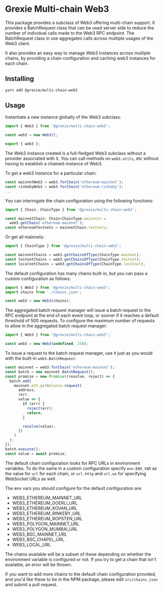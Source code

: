 # Grexie Multi-chain Web3

This package provides a subclass of Web3 offering multi-chain support. It provides a BatchRequest class that can be used server side to reduce the number of individual calls made to the Web3 RPC endpoint. The BatchRequest class in use aggregates calls across multiple usages of the Web3 client.

It also provides an easy way to manage Web3 instances across multiple chains, by providing a chain configuration and caching web3 instances for each chain.

## Installing

```bash
yarn add @grexie/multi-chain-web3
```

## Usage

Instantiate a new instance globally of the Web3 subclass:

```typescript
import { Web3 } from '@grexie/multi-chain-web3';

const web3 = new Web3();

export { web3 };
```

The Web3 instance created is a full-fledged Web3 subclass without a provider associated with it. You can call methods on `web3.utils`, etc without having to establish a chained-instance of Web3.

To get a web3 instance for a particular chain:

```typescript
const mainnetWeb3 = web3.forChain('ethereum-mainnet');
const rinkebyWeb3 = web3.forChain('ethereum-rinkeby');
...
```

You can interrogate the chain configuration using the following functions:

```typescript
import { Chain, ChainType } from '@grexie/multi-chain-web3';

const mainnetChain: Chain<ChainType.mainnet> =
  web3.getChain('ethereum-mainnet');
const ethereumTestnets = mainnetChain.testnets;
```

Or get all mainnets:

```typescript
import { ChainType } from '@grexie/multi-chain-web3';

const mainnetChains = web3.getChainsOfType(ChainType.mainnet);
const testnetChains = web3.getChainsOfType(ChainType.testnet);
const localnetChains = web3.getChainsOfType(ChainType.localnet);
```

The default configuration has many chains built-in, but you can pass a custom configuration as follows:

```typescript
import { Web3 } from '@grexie/multi-chain-web3';
import chains from './chains.json';

const web3 = new Web3(chains);
```

The aggregated batch request manager will issue a batch request to the RPC endpoint at the end of each event loop, or sooner if it reaches a default threshold of 500 requests. To configure the maximum number of requests to allow in the aggregated batch request manager:

```typescript
import { Web3 } from '@grexie/multi-chain-web3';

const web3 = new Web3(undefined, 250);
```

To issue a request to the batch request manager, use it just as you would with the built-in `web3.BatchRequest`:

```typescript
const mainnet = web3.forChain('ethereum-mainnet');
const batch = new mainnet.BatchRequest();
const promise = new Promise((resolve, reject) => {
  batch.add(
    mainnet.eth.getBalance.request(
      address,
      (err,
      value => {
        if (err) {
          reject(err);
          return;
        }

        resolve(value);
      })
    )
  );
});
batch.execute();
const value = await promise;
```

The default chain configuration looks for RPC URLs in environment variables. To do the same in a custom configuration specify `env:ENV_VAR` as the value for `url` for each chain, or `url.http` and `url.ws` for specifying WebSocket URLs as well.

The env vars you should configure for the default configuration are:

- WEB3_ETHEREUM_MAINNET_URL
- WEB3_ETHEREUM_GOERLI_URL
- WEB3_ETHEREUM_KOVAN_URL
- WEB3_ETHEREUM_RINKEBY_URL
- WEB3_ETHEREUM_ROPSTEN_URL
- WEB3_POLYGON_MAINNET_URL
- WEB3_POLYGON_MUMBAI_URL
- WEB3_BSC_MAINNET_URL
- WEB3_BSC_CHAPEL_URL
- WEB3_LOCAL_URL

The chains available will be a subset of these depending on whether the environment variable is configured or not. If you try to get a chain that isn't available, an error will be thrown.

If you want to add more chains to the default chain configuration provided, and you'd like these to be in the NPM package, please edit `src/chains.json` and submit a pull request.
